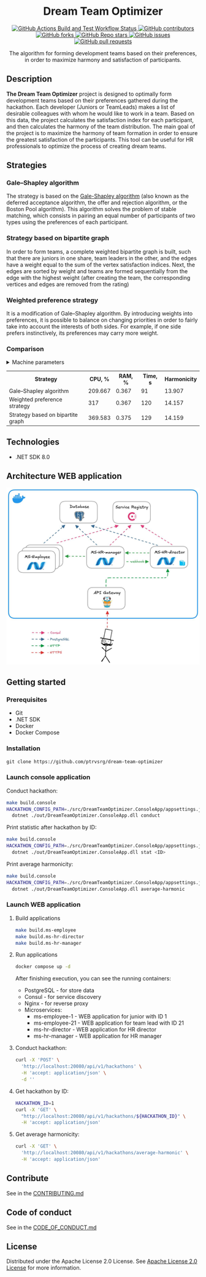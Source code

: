 <h1 align="center" style="font-weight: bold;">Dream Team Optimizer</h1>

<p align="center">
    <a href="https://github.com/ptrvsrg/dream-team-optimizer/actions/workflows/build-and-test-dotnet.yml">
        <img alt="GitHub Actions Build and Test Workflow Status" src="https://img.shields.io/github/actions/workflow/status/ptrvsrg/dream-team-optimizer/build-and-test-dotnet.yml?branch=develop&style=flat&labelColor=222222&color=77D4FC&label=Build%20and%20Test%20%7C%20develop">
    </a>
    <a href="https://github.com/ptrvsrg/dream-team-optimizer/graphs/contributors">
        <img alt="GitHub contributors" src="https://img.shields.io/github/contributors/ptrvsrg/dream-team-optimizer?style=flat&label=Contributors&labelColor=222222&color=77D4FC"/>
    </a>
    <a href="https://github.com/ptrvsrg/dream-team-optimizer/forks">
        <img alt="GitHub forks" src="https://img.shields.io/github/forks/ptrvsrg/dream-team-optimizer?style=flat&label=Forks&labelColor=222222&color=77D4FC"/>
    </a>
    <a href="https://github.com/ptrvsrg/dream-team-optimizer/stargazers">
        <img alt="GitHub Repo stars" src="https://img.shields.io/github/stars/ptrvsrg/dream-team-optimizer?style=flat&label=Stars&labelColor=222222&color=77D4FC"/>
    </a>
    <a href="https://github.com/ptrvsrg/dream-team-optimizer/issues">
        <img alt="GitHub issues" src="https://img.shields.io/github/issues/ptrvsrg/dream-team-optimizer?style=flat&label=Issues&labelColor=222222&color=77D4FC"/>
    </a>
    <a href="https://github.com/ptrvsrg/dream-team-optimizer/pulls">
        <img alt="GitHub pull requests" src="https://img.shields.io/github/issues-pr/ptrvsrg/dream-team-optimizer?style=flat&label=Pull%20Requests&labelColor=222222&color=77D4FC"/>
    </a>
</p>

<p align="center">The algorithm for forming development teams based on their preferences, in order to maximize harmony and satisfaction of participants.</p>



<h2 id="description">Description</h2>

**The Dream Team Optimizer** project is designed to optimally form development teams based on their preferences gathered
during the hackathon. Each developer (Juniors or TeamLeads) makes a list of desirable colleagues with whom he would like
to work in a team. Based on this data, the project calculates the satisfaction index for each participant, and then
calculates the harmony of the team distribution. The main goal of the project is to maximize the harmony of team
formation in order to ensure the greatest satisfaction of the participants. This tool can be useful for HR professionals
to optimize the process of creating dream teams.

<h2>Strategies</h2>

<h3>Gale–Shapley algorithm</h3>

The strategy is based on the [Gale-Shapley algorithm](https://en.wikipedia.org/wiki/Gale%E2%80%93Shapley_algorithm)
(also known as the deferred acceptance algorithm, the offer and rejection algorithm, or the Boston Pool algorithm). This
algorithm solves the problem of stable matching, which consists in pairing an equal number of participants of two types
using the preferences of each participant.

<h3>Strategy based on bipartite graph</h3>

In order to form teams, a complete weighted bipartite graph is built, such that there are juniors in one share, team
leaders in the other, and the edges have a weight equal to the sum of the vertex satisfaction indices. Next, the edges
are sorted by weight and teams are formed sequentially from the edge with the highest weight (after creating the team,
the corresponding vertices and edges are removed from the rating)

<h3>Weighted preference strategy</h3>

It is a modification of Gale–Shapley algorithm. By introducing weights into preferences, it is possible to balance on 
changing priorities in order to fairly take into account the interests of both sides. For example, if one side prefers 
instinctively, its preferences may carry more weight.

<h3>Comparison</h3>

<details>
  <summary>Machine parameters</summary>

+ **CPU:** AMD Ryzen 5 3500U with Radeon Vega Mobile Gfx
+ **RAM:** DDR4 8GB 3200 MHz * 2

</details>

<table>
    <tr>
        <th>Strategy</th>
        <th>CPU, %</th>
        <th>RAM, %</th>
        <th>Time, s</th>
        <th>Harmonicity</th>
    </tr>
    <tr>
        <td>Gale–Shapley algorithm</td>
        <td>209.667</td>
        <td>0.367</td>
        <td>91</td>
        <td>13.907</td>
    </tr>
    <tr>
        <td>Weighted preference strategy</td>
        <td>317</td>
        <td>0.367</td>
        <td>120</td>
        <td>14.157</td>
    </tr>
    <tr>
        <td>Strategy based on bipartite graph</td>
        <td>369.583</td>
        <td>0.375</td>
        <td>129</td>
        <td>14.159</td>
    </tr>
</table>

<h2 id="technologies">Technologies</h2>

+ .NET SDK 8.0

<h2 id="architecture">Architecture WEB application</h2>

![Architecture](./assets/architecture.png)

<h2 id="started">Getting started</h2>

<h3>Prerequisites</h3>

- Git
- .NET SDK
- Docker
- Docker Compose

<h3>Installation</h3>

```shell
git clone https://github.com/ptrvsrg/dream-team-optimizer
```

<h3>Launch console application</h3>

Conduct hackathon:
```bash
make build.console
HACKATHON_CONFIG_PATH=./src/DreamTeamOptimizer.ConsoleApp/appsettings.json \
  dotnet ./out/DreamTeamOptimizer.ConsoleApp.dll conduct
```

Print statistic after hackathon by ID:
```bash
make build.console
HACKATHON_CONFIG_PATH=./src/DreamTeamOptimizer.ConsoleApp/appsettings.json \
  dotnet ./out/DreamTeamOptimizer.ConsoleApp.dll stat <ID>
```

Print average harmonicity:
```bash
make build.console
HACKATHON_CONFIG_PATH=./src/DreamTeamOptimizer.ConsoleApp/appsettings.json \
  dotnet ./out/DreamTeamOptimizer.ConsoleApp.dll average-harmonic
```

<h3>Launch WEB application</h3>

1) Build applications

    ```bash
    make build.ms-employee
    make build.ms-hr-director
    make build.ms-hr-manager
    ```

2) Run applications

    ```bash
    docker compose up -d
    ```
    
    After finishing execution, you can see the running containers:
    
    + PostgreSQL - for store data
    + Consul - for service discovery
    + Nginx - for reverse proxy
    + Microservices:
        + ms-employee-1 - WEB application for junior with ID 1
        + ms-employee-21 - WEB application for team lead with ID 21
        + ms-hr-director - WEB application for HR director
        + ms-hr-manager - WEB application for HR manager

3) Conduct hackathon:

    ```bash
    curl -X 'POST' \
      'http://localhost:20080/api/v1/hackathons' \
      -H 'accept: application/json' \
      -d ''
    ```

4) Get hackathon by ID:

    ```bash
    HACKATHON_ID=1
    curl -X 'GET' \
      "http://localhost:20080/api/v1/hackathons/${HACKATHON_ID}" \
      -H 'accept: application/json'
    ```

5) Get average harmonicity:

    ```bash
    curl -X 'GET' \
      'http://localhost:20080/api/v1/hackathons/average-harmonic' \
      -H 'accept: application/json'
    ```

<h2 id="contribute">Contribute</h2>

See in the [CONTRIBUTING.md](CONTRIBUTING.md)

<h2 id="contribute">Code of conduct</h2>

See in the [CODE_OF_CONDUCT.md](CODE_OF_CONDUCT.md)

<h2 id="license">License</h2>

Distributed under the Apache License 2.0 License.
See [Apache License 2.0 License](https://www.apache.org/licenses/LICENSE-2.0) for more information.
